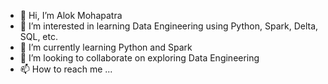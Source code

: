 - 👋 Hi, I’m Alok Mohapatra
- 👀 I’m interested in learning Data Engineering using Python, Spark, Delta, SQL, etc.
- 🌱 I’m currently learning Python and Spark
- 💞️ I’m looking to collaborate on exploring Data Engineering
- 📫 How to reach me ...

<!---
aloksql/aloksql is a ✨ special ✨ repository because its `README.md` (this file) appears on your GitHub profile.
You can click the Preview link to take a look at your changes.
--->
